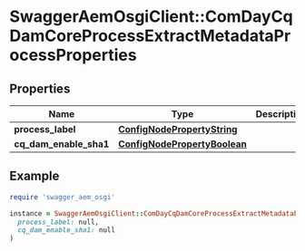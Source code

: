 # SwaggerAemOsgiClient::ComDayCqDamCoreProcessExtractMetadataProcessProperties

## Properties

| Name | Type | Description | Notes |
| ---- | ---- | ----------- | ----- |
| **process_label** | [**ConfigNodePropertyString**](ConfigNodePropertyString.md) |  | [optional] |
| **cq_dam_enable_sha1** | [**ConfigNodePropertyBoolean**](ConfigNodePropertyBoolean.md) |  | [optional] |

## Example

```ruby
require 'swagger_aem_osgi'

instance = SwaggerAemOsgiClient::ComDayCqDamCoreProcessExtractMetadataProcessProperties.new(
  process_label: null,
  cq_dam_enable_sha1: null
)
```

